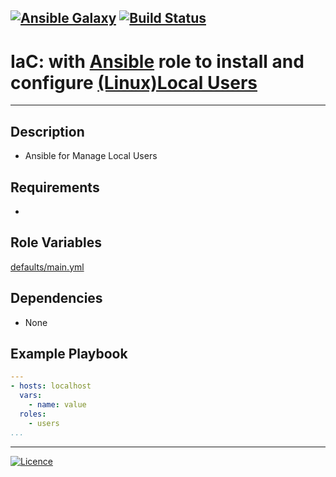 [![Ansible Galaxy](https://img.shields.io/badge/Ansible%20Galaxy-Local%20Users-blue.svg)](https://git.io/fjRao) [![Build Status](https://travis-ci.org/wluisaraujo/ansible-role-users.svg?branch=master)](https://travis-ci.org/wluisaraujo/ansible-role-users)
---
# IaC: with [Ansible](https://www.ansible.com) role to install and configure [(Linux)Local Users](www.guiafoca.org/)
------------

Description
------------

 * Ansible for Manage Local Users

Requirements
------------

 *

Role Variables
--------------

[defaults/main.yml](defaults/main.yml)

Dependencies
------------

* None

Example Playbook
----------------
```yaml
---
- hosts: localhost
  vars:
    - name: value
  roles:
    - users
...
```

----------------
[![Licence](https://img.shields.io/badge/License-GPL%20v3-red.svg)](https://www.gnu.org/licenses/gpl-3.0.pt-br.html)